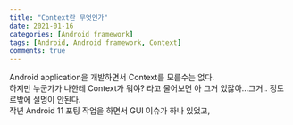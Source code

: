 ```yaml
---
title: "Context란 무엇인가"
date: 2021-01-16
categories: [Android framework]
tags: [Android, Android framework, Context]
comments: true
---
```


Android application을 개발하면서 Context를 모를수는 없다.  
하지만 누군가가 나한테 Context가 뭐야? 라고 물어보면 아 그거 있잖아...그거.. 정도로밖에 설명이 안된다.  
작년 Android 11 포팅 작업을 하면서 GUI 이슈가 하나 있었고, 